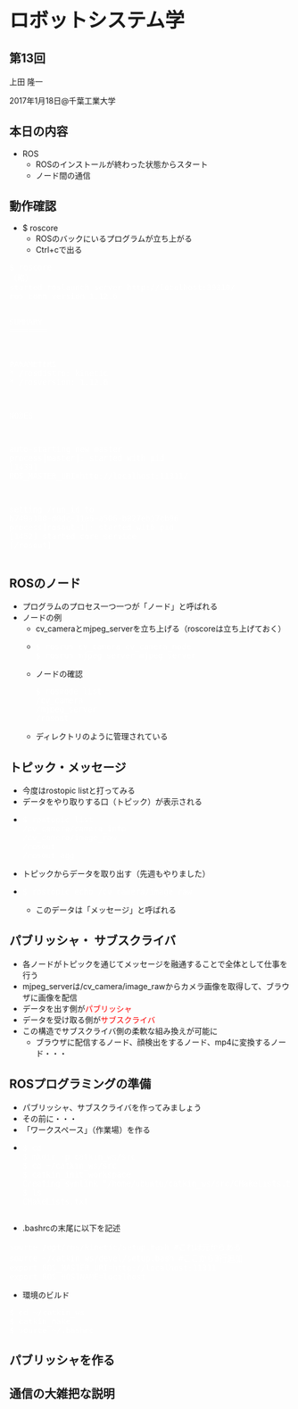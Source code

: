 <h2></h2>
<h1 style="font-size: 250%;">ロボットシステム学</h1>
<h2>第13回</h2>
上田 隆一

2017年1月18日\@千葉工業大学

<!--nextpage-->
<h2>本日の内容</h2>
<ul>
 	<li>ROS
<ul>
 	<li>ROSのインストールが終わった状態からスタート</li>
 	<li>ノード間の通信</li>
</ul>
</li>
</ul>
<h2></h2>
<!--nextpage-->
<h2>動作確認</h2>
<ul>
 	<li>$ roscore
<ul>
 	<li>ROSのバックにいるプログラムが立ち上がる</li>
 	<li>Ctrl+cで出る</li>
</ul>
</li>
</ul>
<pre><span style="color: #ffffff;">$ roscore</span>
<span style="color: #ffffff;">（略）</span>
<span style="color: #ffffff;">started roslaunch server http://localhost:39310/</span>
<span style="color: #ffffff;">ros_comm version 1.12.6</span>

<span style="color: #ffffff;">SUMMARY</span>
<span style="color: #ffffff;">========</span>

<span style="color: #ffffff;">PARAMETERS</span>
<span style="color: #ffffff;">* /rosdistro: kinetic</span>
<span style="color: #ffffff;">* /rosversion: 1.12.6</span>

<span style="color: #ffffff;">NODES</span>

<span style="color: #ffffff;">auto-starting new master</span>
<span style="color: #ffffff;">process[master]: started with pid [1439]</span>
<span style="color: #ffffff;">ROS_MASTER_URI=http://localhost:11311/</span>

<span style="color: #ffffff;">setting /run_id to b749a100-d0dc-11e5-a506-b827eb17cb96</span>
<span style="color: #ffffff;">process[rosout-1]: started with pid [1452]</span>
<span style="color: #ffffff;">started core service [/rosout]</span></pre>
<!--nextpage-->
<h2>ROSのノード</h2>
<ul>
 	<li>プログラムのプロセス一つ一つが「ノード」と呼ばれる</li>
 	<li>ノードの例
<ul>
 	<li>cv_cameraとmjpeg_serverを立ち上げる（roscoreは立ち上げておく）</li>
 	<li>
<pre class="p1"><span class="s1"><span style="color: #ffffff;">$ rosrun cv_camera cv_camera_node</span> 
</span><span class="s1"><span style="color: #ffffff;">$ rosrun mjpeg_server mjpeg_server</span> </span></pre>
</li>
 	<li>ノードの確認
<pre><span style="color: #ffffff;">$ rosnode list
<span class="s1">/cv_camera
</span><span class="s1">/mjpeg_server
</span><span class="s1">/rosout</span></span></pre>
</li>
 	<li>ディレクトリのように管理されている</li>
</ul>
</li>
</ul>
<!--nextpage-->
<h2>トピック・メッセージ</h2>
<ul>
 	<li>今度はrostopic listと打ってみる</li>
 	<li>データをやり取りする口（トピック）が表示される</li>
 	<li>
<pre class="p1"><span class="s1" style="color: #ffffff;">$ rostopic list</span>
<span class="s1" style="color: #ffffff;">/cv_camera/camera_info</span>
<span class="s1" style="color: #ffffff;">/cv_camera/image_raw</span>
<span class="s1" style="color: #ffffff;">/rosout</span>
<span class="s1" style="color: #ffffff;">/rosout_agg</span></pre>
</li>
 	<li>トピックからデータを取り出す（先週もやりました）</li>
 	<li>
<pre class="p1"><span class="s1" style="color: #ffffff;">$ rostopic echo /cv_camera/image_raw</span></pre>
<ul>
 	<li>このデータは「メッセージ」と呼ばれる</li>
</ul>
</li>
</ul>
<h2><!--nextpage--></h2>
<h2>パブリッシャ・
サブスクライバ</h2>
<ul>
 	<li>各ノードがトピックを通じてメッセージを融通することで全体として仕事を行う</li>
 	<li>mjpeg_serverは/cv_camera/image_rawからカメラ画像を取得して、ブラウザに画像を配信</li>
 	<li>データを出す側が<span style="color: #ff0000;">パブリッシャ</span></li>
 	<li>データを受け取る側が<span style="color: #ff0000;">サブスクライバ</span></li>
 	<li>この構造でサブスクライバ側の柔軟な組み換えが可能に
<ul>
 	<li>ブラウザに配信するノード、顔検出をするノード、mp4に変換するノード・・・</li>
</ul>
</li>
</ul>
<h2><!--nextpage--></h2>
<h2>ROSプログラミングの準備</h2>
<ul>
 	<li>パブリッシャ、サブスクライバを作ってみましょう</li>
 	<li>その前に・・・</li>
 	<li>「ワークスペース」（作業場）を作る</li>
 	<li>
<pre class="p1"><span style="color: #ffffff;"><span class="s1">$ cd
$ mkdir -p catkin_ws/src
</span><span class="s1">$ cd ~/catkin_ws/src
</span><span class="s1">$ catkin_init_workspace 
</span><span class="s1">Creating symlink "/home/ubuntu/catkin_ws/src/CMakeLists.txt" pointing to "/opt/ros/kinetic/share/catkin/cmake/toplevel.cmake"
</span><span class="s1">$ ls
</span><span class="s1">CMakeLists.txt</span></span></pre>
</li>
</ul>
<h2><!--nextpage--></h2>
<ul>
 	<li>.bashrcの末尾に以下を記述</li>
</ul>
<pre class="p1"><span style="color: #ffffff;"><span class="s1">source</span><span class="s2"> /opt/ros/kinetic/setup.bash #これは元からある
</span><span class="s1">source</span><span class="s2"> ~/catkin_ws/devel/setup.bash #ここから3行追加</span></span>
<span style="color: #ffffff;"><span class="s1">export</span><span class="s3"> ROS_MASTER_URI=</span><span class="s2">http://localhost:</span><span class="s4">11311</span></span>
<span style="color: #ffffff;"><span class="s1">export</span><span class="s2"> ROS_HOSTNAME=</span><span class="s5">localhost
</span></span></pre>
<ul>
 	<li>環境のビルド</li>
</ul>
<pre><span style="color: #ffffff;">$ cd ~/catkin_ws</span>
<span class="s1" style="color: #ffffff;">$ catkin_make
$ source ~/.bashrc</span></pre>
<!--nextpage-->
<h2>パブリッシャを作る</h2>
<h2><!--nextpage--></h2>
<h2>通信の大雑把な説明</h2>
